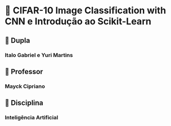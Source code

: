 # 📝 CIFAR-10 Image Classification with CNN e Introdução ao Scikit-Learn

## 👥 Dupla

### Italo Gabriel e Yuri Martins

## 👤  Professor

### Mayck Cipriano

## 🧠 Disciplina

### Inteligência Artificial
